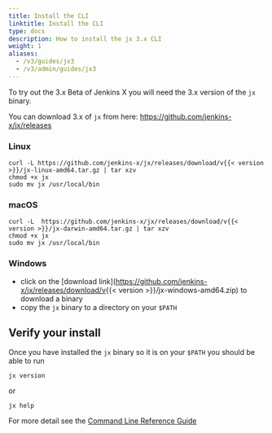 ```yaml
---
title: Install the CLI
linktitle: Install the CLI
type: docs
description: How to install the jx 3.x CLI
weight: 1
aliases:
  - /v3/guides/jx3
  - /v3/admin/guides/jx3
---
```


To try out the 3.x Beta of Jenkins X you will need the 3.x version of the `jx` binary.

You can download 3.x of `jx` from here: <https://github.com/jenkins-x/jx/releases>

### Linux

```shell
curl -L https://github.com/jenkins-x/jx/releases/download/v{{< version >}}/jx-linux-amd64.tar.gz | tar xzv
chmod +x jx 
sudo mv jx /usr/local/bin
```

### macOS

```shell
curl -L  https://github.com/jenkins-x/jx/releases/download/v{{< version >}}/jx-darwin-amd64.tar.gz | tar xzv
chmod +x jx 
sudo mv jx /usr/local/bin
```

### Windows

* click on the [download link](<https://github.com/jenkins-x/jx/releases/download/v>{{< version >}}/jx-windows-amd64.zip) to download a binary
* copy the `jx` binary to a directory on your `$PATH`

## Verify your install

Once you have installed the `jx` binary so it is on your `$PATH` you should be able to run

```shell
jx version 
```

or

```shell
jx help 
```

For more detail see the [Command Line Reference Guide](/v3/develop/reference/jx/)

